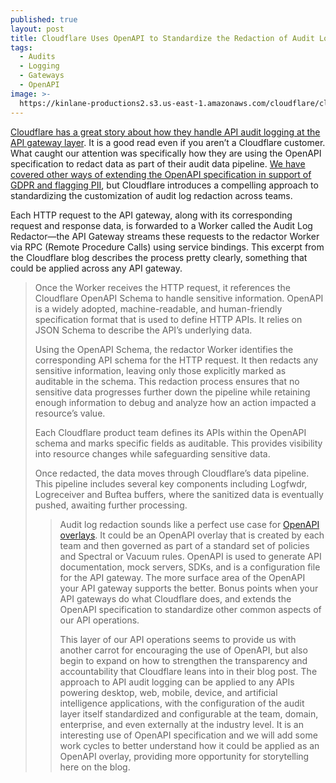 ```yaml
---
published: true
layout: post
title: Cloudflare Uses OpenAPI to Standardize the Redaction of Audit Log Data at the API Gateway Layer
tags:
  - Audits
  - Logging
  - Gateways
  - OpenAPI
image: >-
  https://kinlane-productions2.s3.us-east-1.amazonaws.com/cloudflare/cloudflare-api-gateway-openapi-redactor.webp
---
```

[Cloudflare has a great story about how they handle API audit logging at the API gateway layer](https://blog.cloudflare.com/introducing-automatic-audit-logs/). It is a good read even if you aren’t a Cloudflare customer. What caught our attention was specifically how they are using the OpenAPI specification to redact data as part of their audit data pipeline. [We have covered other ways of extending the OpenAPI specification in support of GDPR and flagging PII](https://apievangelist.com/2024/02/24/twilio-uses-a-pii-openapi-extension-on-their-api/), but Cloudflare introduces a compelling approach to standardizing the customization of audit log redaction across teams.

Each HTTP request to the API gateway, along with its corresponding request and response data, is forwarded to a Worker called the Audit Log Redactor—the API Gateway streams these requests to the redactor Worker via RPC (Remote Procedure Calls) using service bindings. This excerpt from the Cloudflare blog describes the process pretty clearly, something that could be applied across any API gateway.

<blockquote>
Once the Worker receives the HTTP request, it references the Cloudflare OpenAPI Schema to handle sensitive information.       OpenAPI is a widely adopted, machine-readable, and human-friendly specification format that is used to define HTTP APIs. It relies on JSON Schema to describe the API’s underlying data.  

Using the OpenAPI Schema, the redactor Worker identifies the corresponding API schema for the HTTP request. It then redacts any sensitive information, leaving only those explicitly marked as auditable in the schema. This redaction process ensures that no sensitive data progresses further down the pipeline while retaining enough information to debug and analyze how an action impacted a resource’s value.

Each Cloudflare product team defines its APIs within the OpenAPI schema and marks specific fields as auditable. This provides visibility into resource changes while safeguarding sensitive data.

Once redacted, the data moves through Cloudflare’s data pipeline. This pipeline includes several key components including Logfwdr, Logreceiver and Buftea buffers, where the sanitized data is eventually pushed, awaiting further processing.
<blockquote>

Audit log redaction sounds like a perfect use case for [OpenAPI overlays](https://www.openapis.org/blog/2024/10/22/announcing-overlay-specification). It could be an OpenAPI overlay that is created by each team and then governed as part of a standard set of policies and Spectral or Vacuum rules. OpenAPI is used to generate API documentation, mock servers, SDKs, and is a configuration file for the API gateway. The more surface area of the OpenAPI your API gateway supports the better. Bonus points when your API gateways do what Cloudflare does, and extends the OpenAPI specification to standardize other common aspects of our API operations.

This layer of our API operations seems to provide us with another carrot for encouraging the use of OpenAPI, but also begin to expand on how to strengthen the transparency and accountability that Cloudflare leans into in their blog post. The approach to API audit logging can be applied to any APIs powering desktop, web, mobile, device, and artificial intelligence applications, with the configuration of the audit layer itself standardized and configurable at the team, domain, enterprise, and even externally at the industry level. It is an interesting use of OpenAPI specification and we will add some work cycles to better understand how it could be applied as an OpenAPI overlay, providing more opportunity for storytelling here on the blog.

